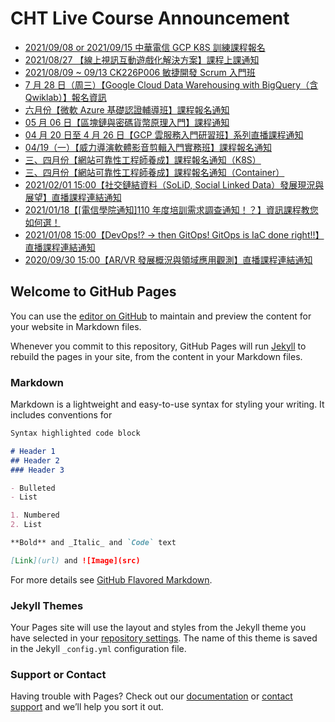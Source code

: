 # CHT Live Course Announcement

- [2021/09/08 or 2021/09/15 中華電信 GCP K8S 訓練課程報名](https://oneleo.github.io/cht-live/cht-live_20210908-0915.html)
- [2021/08/27 【線上視訊互動遊戲化解決方案】課程上課通知](https://oneleo.github.io/cht-live/cht-live_20210827.html)
- [2021/08/09 ~ 09/13 CK226P006 敏捷開發 Scrum 入門班](https://oneleo.github.io/cht-live/cht-live_20210809-0913.html)
- [7 月 28 日（周三）【Google Cloud Data Warehousing with BigQuery（含 Qwiklab）】報名資訊](https://oneleo.github.io/cht-live/cht-live_20210728.html)
- [六月份【微軟 Azure 基礎認證輔導班】課程報名通知](https://oneleo.github.io/cht-live/cht-live_20210607-0617.html)
- [05 月 06 日【區塊鏈與密碼貨幣原理入門】課程通知](https://oneleo.github.io/cht-live/cht-live_20210506.html)
- [04 月 20 日至 4 月 26 日【GCP 雲服務入門研習班】系列直播課程通知](https://oneleo.github.io/cht-live/cht-live_20210421.html)
- [04/19（一）【威力導演軟體影音剪輯入門實務班】課程報名通知](https://oneleo.github.io/cht-live/cht-live_20210419.html)
- [三、四月份【網站可靠性工程師養成】課程報名通知（K8S）](https://oneleo.github.io/cht-live/cht-live_20210310.html)
- [三、四月份【網站可靠性工程師養成】課程報名通知（Container）](https://oneleo.github.io/cht-live/cht-live_20210223.html)
- [2021/02/01 15:00【社交鏈結資料（SoLiD, Social Linked Data）發展現況與展望】直播課程連結通知](https://oneleo.github.io/cht-live/cht-live_20210201.html)
- [2021/01/18【[電信學院通知]110 年度培訓需求調查通知！？】資訊課程教您如何選！](https://oneleo.github.io/cht-live/cht-live_20210118.html)
- [2021/01/08 15:00【DevOps!? → then GitOps! GitOps is IaC done right!!】直播課程連結通知](https://oneleo.github.io/cht-live/cht-live_20210108.html)
- [2020/09/30 15:00【AR/VR 發展概況與領域應用觀測】直播課程連結通知](https://oneleo.github.io/cht-live/cht-live_20200930.html)

## Welcome to GitHub Pages

You can use the [editor on GitHub](https://github.com/oneleo/cht-live/edit/master/README.md) to maintain and preview the content for your website in Markdown files.

Whenever you commit to this repository, GitHub Pages will run [Jekyll](https://jekyllrb.com/) to rebuild the pages in your site, from the content in your Markdown files.

### Markdown

Markdown is a lightweight and easy-to-use syntax for styling your writing. It includes conventions for

```markdown
Syntax highlighted code block

# Header 1
## Header 2
### Header 3

- Bulleted
- List

1. Numbered
2. List

**Bold** and _Italic_ and `Code` text

[Link](url) and ![Image](src)
```

For more details see [GitHub Flavored Markdown](https://guides.github.com/features/mastering-markdown/).

### Jekyll Themes

Your Pages site will use the layout and styles from the Jekyll theme you have selected in your [repository settings](https://github.com/oneleo/cht-live/settings). The name of this theme is saved in the Jekyll `_config.yml` configuration file.

### Support or Contact

Having trouble with Pages? Check out our [documentation](https://help.github.com/categories/github-pages-basics/) or [contact support](https://github.com/contact) and we’ll help you sort it out.
